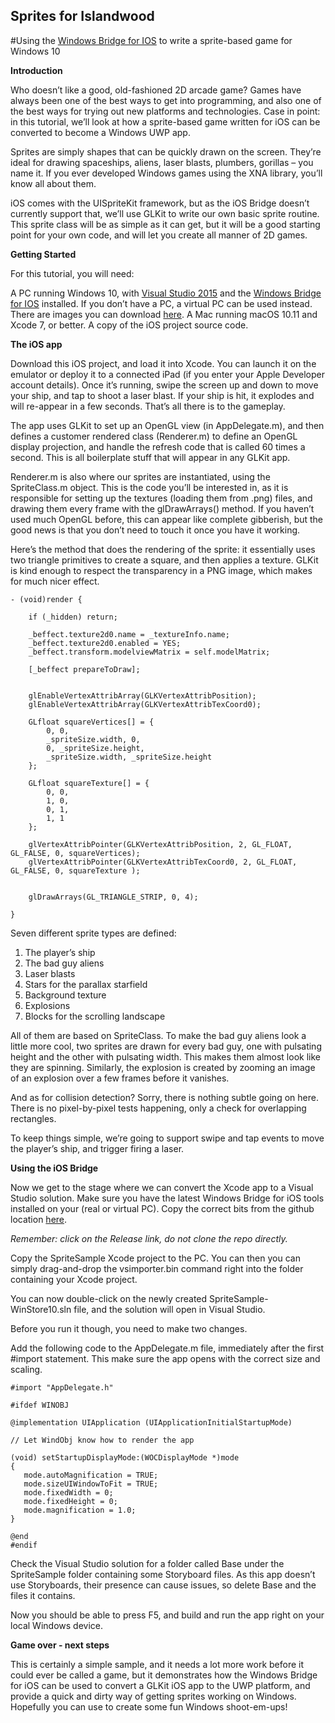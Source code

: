 ## Sprites for Islandwood

#Using the [Windows Bridge for IOS](https://github.com/Microsoft/WinObjC/releases) to write a sprite-based game for Windows 10

**Introduction**

Who doesn’t like a good, old-fashioned 2D arcade game? Games have always been one of the best ways to get into programming, and also one of the best ways for trying out new platforms and technologies. Case in point: in this tutorial, we’ll look at how a sprite-based game written for iOS can be converted to become a Windows UWP app. 

Sprites are simply shapes that can be quickly drawn on the screen. They’re ideal for drawing spaceships, aliens, laser blasts, plumbers, gorillas – you name it. If you ever developed Windows games using the XNA library, you’ll know all about them.

iOS comes with the UISpriteKit framework, but as the iOS Bridge doesn’t currently support that, we’ll use GLKit to write our own basic sprite routine. This sprite class will be as simple as it can get, but it will be a good starting point for your own code, and will let you create all manner of 2D games. 

**Getting Started**

For this tutorial, you will need:

A PC running Windows 10, with [Visual Studio 2015](https://dev.windows.com/en-us/downloads) and the [Windows Bridge for IOS](https://github.com/Microsoft/WinObjC/releases) installed. If you don’t have a PC, a virtual PC can be used instead. There are images you can download [here](https://dev.windows.com/bridges/ios).
A Mac running macOS 10.11 and Xcode 7, or better.
A copy of the iOS project source code.


**The iOS app**

Download this iOS project, and load it into Xcode. You can launch it on the emulator or deploy it to a connected iPad (if you enter your Apple Developer account details). Once it’s running, swipe the screen up and down to move your ship, and tap to shoot a laser blast. If your ship is hit, it explodes and will re-appear in a few seconds. That’s all there is to the gameplay.

The app uses GLKit to set up an OpenGL view (in AppDelegate.m), and then defines a customer rendered class (Renderer.m) to define an OpenGL display projection, and handle the refresh code that is called 60 times a second. This is all boilerplate stuff that will appear in any GLKit app.

Renderer.m is also where our sprites are instantiated, using the SpriteClass.m object. This is the code you’ll be interested in, as it is responsible for setting up the textures (loading them from .png) files, and drawing them every frame with the glDrawArrays() method. If you haven’t used much OpenGL before, this can appear like complete gibberish, but the good news is that you don’t need to touch it once you have it working. 

Here’s the method that does the rendering of the sprite: it essentially uses two triangle primitives to create a square, and then applies a texture. GLKit is kind enough to respect the transparency in a PNG image, which makes for much nicer effect.


~~~~
- (void)render {
    
    if (_hidden) return;
    
    _beffect.texture2d0.name = _textureInfo.name;
    _beffect.texture2d0.enabled = YES;
    _beffect.transform.modelviewMatrix = self.modelMatrix;
    
    [_beffect prepareToDraw];
    
    
    glEnableVertexAttribArray(GLKVertexAttribPosition);
    glEnableVertexAttribArray(GLKVertexAttribTexCoord0);
    
    GLfloat squareVertices[] = {
        0, 0,
        _spriteSize.width, 0,
        0, _spriteSize.height,
        _spriteSize.width, _spriteSize.height
    };
    
    GLfloat squareTexture[] = {
        0, 0,
        1, 0,
        0, 1,
        1, 1
    };
    
    glVertexAttribPointer(GLKVertexAttribPosition, 2, GL_FLOAT, GL_FALSE, 0, squareVertices);
    glVertexAttribPointer(GLKVertexAttribTexCoord0, 2, GL_FLOAT, GL_FALSE, 0, squareTexture );
    
    
    glDrawArrays(GL_TRIANGLE_STRIP, 0, 4);
    
}
~~~~



Seven different sprite types are defined:

1. The player’s ship
2. The bad guy aliens
3. Laser blasts
4. Stars for the parallax starfield
5. Background texture
6. Explosions 
7. Blocks for the scrolling landscape


All of them are based on SpriteClass. To make the bad guy aliens look a little more cool, two sprites are drawn for every bad guy, one with pulsating height and the other with pulsating width. This makes them almost look like they are spinning. Similarly, the explosion is created by zooming an image of an explosion over a few frames before it vanishes.

And as for collision detection? Sorry, there is nothing subtle going on here. There is no pixel-by-pixel tests happening, only a check for overlapping rectangles. 

To keep things simple, we’re going to support swipe and tap events to move the player’s ship, and trigger firing a laser.


**Using the iOS Bridge**

Now we get to the stage where we can convert the Xcode app to a Visual Studio solution.
Make sure you have the latest Windows Bridge for iOS tools installed on your (real or virtual PC). Copy the correct bits from the github location [here](https://github.com/Microsoft/WinObjC/releases). 

*Remember: click on the Release link, do not clone the repo directly.*

Copy the SpriteSample Xcode project to the PC. You can then you can simply drag-and-drop the vsimporter.bin command right into the folder containing your Xcode project.

You can now double-click on the newly created SpriteSample-WinStore10.sln file, and the solution will open in Visual Studio. 

Before you run it though, you need to make two changes.

Add the following code to the AppDelegate.m file, immediately after the first #import statement. This make sure the app opens with the correct size and scaling.

~~~~
#import "AppDelegate.h"

#ifdef WINOBJ

@implementation UIApplication (UIApplicationInitialStartupMode)

// Let WindObj know how to render the app

(void) setStartupDisplayMode:(WOCDisplayMode *)mode
{
   mode.autoMagnification = TRUE;
   mode.sizeUIWindowToFit = TRUE;
   mode.fixedWidth = 0;
   mode.fixedHeight = 0;
   mode.magnification = 1.0;
}
 
@end
#endif
~~~~


Check the Visual Studio solution for a folder called Base under the SpriteSample folder containing some Storyboard files. As this app doesn’t use Storyboards, their presence can cause issues, so delete Base and the files it contains.

Now you should be able to press F5, and build and run the app right on your local Windows device.



**Game over - next steps**

This is certainly a simple sample, and it needs a lot more work before it could ever be called a game, but it demonstrates how the Windows Bridge for iOS can be used to convert a GLKit iOS app to the UWP platform, and provide a quick and dirty way of getting sprites working on Windows. Hopefully you can use to create some fun Windows shoot-em-ups!
